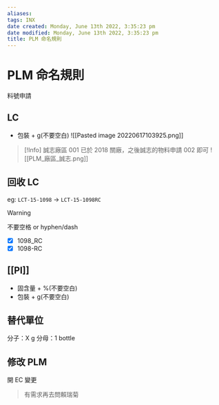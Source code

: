 ```yaml
---
aliases: 
tags: INX
date created: Monday, June 13th 2022, 3:35:23 pm
date modified: Monday, June 13th 2022, 3:35:23 pm
title: PLM 命名規則
---
```


# PLM 命名規則

料號申請

## LC

- 包裝 + g(不要空白)
![[Pasted image 20220617103925.png]]

> [!Info]
> 誠志廠區 001 已於 2018 關廠，之後誠志的物料申請 002 即可
> ![[PLM_廠區_誠志.png]]

## 回收 LC

eg: `LCT-15-1098` -> `LCT-15-1098RC` 

>[!Warning]
>不要空格 or hyphen/dash
>- [x] 1098_RC
>- [x] 1098-RC



## [[PI]]

- 固含量 + %(不要空白)
- 包裝 + g(不要空白)


## 替代單位

分子：X g
分母：1 bottle

## 修改 PLM

開 EC 變更
> 有需求再去問賴瑞菊